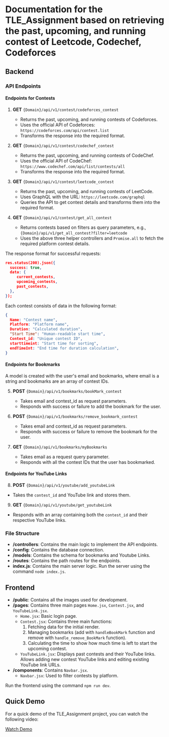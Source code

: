 # Documentation for the TLE_Assignment based on retrieving the past, upcoming, and running contest of Leetcode, Codechef, Codeforces

## Backend

### API Endpoints

#### Endpoints for Contests

1. **GET** `{Domain}/api/v1/contest/codeforces_contest`
    - Returns the past, upcoming, and running contests of Codeforces.
    - Uses the official API of Codeforces: `https://codeforces.com/api/contest.list`
    - Transforms the response into the required format.

2. **GET** `{Domain}/api/v1/contest/codechef_contest`
    - Returns the past, upcoming, and running contests of CodeChef.
    - Uses the official API of CodeChef: `https://www.codechef.com/api/list/contests/all`
    - Transforms the response into the required format.

3. **GET** `{Domain}/api/v1/contest/leetcode_contest`
    - Returns the past, upcoming, and running contests of LeetCode.
    - Uses GraphQL with the URL: `https://leetcode.com/graphql`
    - Queries the API to get contest details and transforms them into the required format.

4. **GET** `{Domain}/api/v1/contest/get_all_contest`
    - Returns contests based on filters as query parameters, e.g., `{Domain}/api/v1/get_all_contest?filter=leetcode`
    - Uses the above three helper controllers and `Promise.all` to fetch the required platform contest details.

The response format for successful requests:
```json
res.status(200).json({
  success: true,
  data: {
     current_contests,
     upcoming_contests,
     past_contests,
  },
});
```

Each contest consists of data in the following format:
```json
{
  Name: "Contest name",
  Platform: "Platform name",
  Duration: "Calculated duration",
  "Start Time": "Human-readable start time",
  Contest_id: "Unique contest ID",
  starttimeint: "Start time for sorting",
  endTimeInt: "End time for duration calculation",
}
```

#### Endpoints for Bookmarks

A model is created with the user's email and bookmarks, where email is a string and bookmarks are an array of contest IDs.

5. **POST** `{Domain}/api/v1/bookmarks/bookMark_contest`
    - Takes email and contest_id as request parameters.
    - Responds with success or failure to add the bookmark for the user.

6. **POST** `{Domain}/api/v1/bookmarks/remove_bookmark_contest`
    - Takes email and contest_id as request parameters.
    - Responds with success or failure to remove the bookmark for the user.

7. **GET** `{Domain}/api/v1/bookmarks/myBookmarks`
    - Takes email as a request query parameter.
    - Responds with all the contest IDs that the user has bookmarked.

#### Endpoints for YouTube Links

8. **POST** `{Domain}/api/v1/youtube/add_youtubeLink`
  - Takes the `contest_id` and YouTube link and stores them.

9. **GET** `{Domain}/api/v1/youtube/get_youtubeLink`
  - Responds with an array containing both the `contest_id` and their respective YouTube links.


### File Structure

- **/controllers**: Contains the main logic to implement the API endpoints.
- **/config**: Contains the database connection.
- **/models**: Contains the schema for bookmarks and Youtube Links.
- **/routes**: Contains the path routes for the endpoints.
- **index.js**: Contains the main server logic. Run the server using the command `node index.js`.

## Frontend

- **/public**: Contains all the images used for development.
- **/pages**: Contains three main pages `Home.jsx`, `Contest.jsx`, and `YouTubeLink.jsx`.
  - `Home.jsx`: Basic login page.
  - `Contest.jsx`: Contains three main functions:
    1. Fetching data for the initial render.
    2. Managing bookmarks (add with `handleBookMark` function and remove with `handle_remove_BookMark` function).
    3. Calculating the time to show how much time is left to start the upcoming contest.
  - `YouTubeLink.jsx`: Displays past contests and their YouTube links. Allows adding new contest YouTube links and editing existing YouTube link URLs.
- **/components**: Contains `Navbar.jsx`.
  - `Navbar.jsx`: Used to filter contests by platform.

Run the frontend using the command `npm run dev`.

## Quick Demo

For a quick demo of the TLE_Assignment project, you can watch the following video:

[Watch Demo](https://drive.google.com/file/d/1bepwFzbF7O05VBxq8Kgjm0zGbMu4JPal/view)